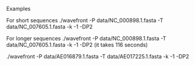 Examples

For short sequences
./wavefront -P data/NC_000898.1.fasta -T data/NC_007605.1.fasta -k -1 -DP2

For longer sequences
./wavefront -P data/NC_000898.1.fasta -T data/NC_007605.1.fasta -k -1 -DP2 (it takes 116 seconds)

./wavefront -P data/AE016879.1.fasta -T data/AE017225.1.fasta -k -1 -DP2